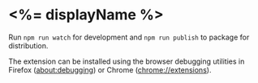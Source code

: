 # <%= displayName %>

Run `npm run watch` for development and `npm run publish` to package for distribution.

The extension can be installed using the browser debugging utilities in Firefox ([about:debugging](about:debugging)) or Chrome ([chrome://extensions](chrome://extensions)).